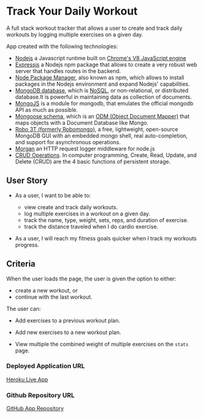 # Track Your Daily Workout

A full stack workout tracker that allows a user to create and track daily workouts by logging multiple exercises on a given day.

App created with the following technologies:
* [Nodejs](https://nodejs.org/en/) a Javascript runtime built on [Chrome's V8 JavaScript engine](https://v8.dev/)
* [Expressjs](https://expressjs.com/) a Nodejs npm package that allows to create a very robust web server that handles routes in the backend.
* [Node Package Manager](https://www.npmjs.com/), also known as npm, which allows to install packages in the Nodejs environment and expand Nodejs' capabilities. 
* [MongoDB database](https://www.mongodb.com/), which is [NoSQL](https://en.wikipedia.org/wiki/NoSQL), or non-relational, or distributed database.It is powerful in maintaining data as collection of documents.
* [MongoJS](https://www.npmjs.com/package/mongojs) is a module for mongodb, that emulates the official mongodb API as much as possible.
* [Mongoose schema](http://mongoosejs.com/), which is an [ODM (Object Document Mapper)](https://www.tutorialspoint.com/phalcon/phalcon_object_document_mapper.htm) that  maps objects with a Document Database like Mongo. 
* [Robo 3T (formerly Robomongo)](https://robomongo.org/download), a free, lightweight, open-source MongoDB GUI with an embedded mongo shell, real auto-completion, and support for asynchronous operations. 
* [Morgan](https://www.npmjs.com/package/morgan) an HTTP request logger middleware for node.js
* [CRUD Operations](https://en.wikipedia.org/wiki/Create,_read,_update_and_delete). In computer programming, Create, Read, Update, and Delete (CRUD) are the 4 basic functions of persistent storage.

## User Story

* As a user, I want to be able to:

    * view create and track daily workouts. 
    * log multiple exercises in a workout on a given day. 
    * track the name, type, weight, sets, reps, and duration of exercise.  
    * track the distance traveled when I do cardio exercise.

* As a user, I will reach my fitness goals quicker when I track my workouts progress.

## Criteria

When the user loads the page, the user is given the option to either:
* create a new workout, or 
* continue with the last workout.

The user can:

  * Add exercises to a previous workout plan.

  * Add new exercises to a new workout plan.

  * View multiple the combined weight of multiple exercises on the `stats` page.

### Deployed Application URL

[Heroku Live App](https://logworkout.herokuapp.com/)

### Github Repository URL

[GitHub App Repository](https://github.com/tomaspz/track-your-workout)